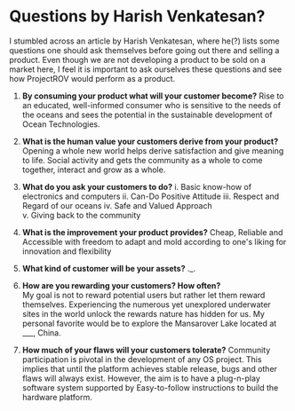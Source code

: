 # Questions by Harish Venkatesan?

I stumbled across an article by Harish Venkatesan, where he\(?\) lists some questions one should ask themselves before going out there and selling a product. Even though we are not developing a product to be sold on a market here, I feel it is important to ask ourselves these questions and see how ProjectROV would perform as a product.

1. **By consuming your product what will your customer become?**
   Rise to an educated, well-informed consumer who is sensitive to the needs of the oceans and sees the potential in the sustainable development of Ocean Technologies.
2. **What is the human value your customers derive from your product?**  
   Opening a whole new world helps derive satisfaction and give meaning to life. Social activity and gets the community as a whole to come together, interact and grow as a whole.

3. **What do you ask your customers to do?**
   i. Basic know-how of electronics and computers 
   ii. Can-Do Positive Attitude 
   iii. Respect and Regard of our oceans 
   iv. Safe and Valued Approach  
   v. Giving back to the community

4. **What is the improvement your product provides?**
   Cheap, Reliable and Accessible with freedom to adapt and mold according to one's liking for innovation and flexibility

5. **What kind of customer will be your assets?**
   .\_.

6. **How are you rewarding your customers? How often?**  
   My goal is not to reward potential users but rather let them reward themselves. Experiencing the numerous yet unexplored underwater        sites in the world unlock the rewards nature has hidden for us. My personal favorite would be to explore the Mansarover Lake located at    \_\_\_, China.

7. **How much of your flaws will your customers tolerate?**
   Community participation is pivotal in the development of any OS project. This implies that until the platform achieves stable release,      bugs and other flaws will always exist. However, the aim is to have a plug-n-play software system supported by Easy-to-follow              instructions to build the hardware platform.



